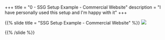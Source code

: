 +++
title = "0 - SSG Setup Example - Commercial Website"
description = "I have personally used this setup and I'm happy with it"
+++

{{% slide 
  title = "SSG Setup Example - Commercial Website"
%}}
  ![](/images/ssg-stack.png)

{{% /slide %}}
